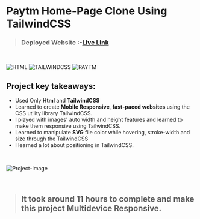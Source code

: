 # Paytm Home-Page Clone Using TailwindCSS

> ### **Deployed Website** :-[Live Link](https://ui-clone-paytm.netlify.app/?target=_blank)
<br>

![HTML](https://img.shields.io/badge/HTML5-oNLY-E34F26?style=for-the-badge&logo=HTML5)
![TAILWINDCSS](https://img.shields.io/badge/TAILWIND-CSS-06B6D4?style=for-the-badge&logo=TailwindCSS)
![PAYTM](https://img.shields.io/badge/ui-rode.com-AD9970?style=for-the-badge)

## Project key takeaways:

  - Used Only **Html** and **TailwindCSS**
  - Learned to create **Mobile Responsive**, **fast-paced websites** using the CSS utility library TailwindCSS.
  - I played with images' auto width and height features and learned to make them responsive using TailwindCSS.
  - Learned to manipulate **SVG** file color while hovering, stroke-width  and size through the TailwindCSS
  - I learned a lot about positioning in TailwindCSS.

  <br>

![Project-Image]()

<br>

> ## It took around 11 hours to complete and make this project **Multidevice** Responsive.
